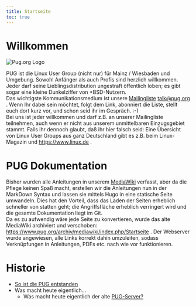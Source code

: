 ```yaml
---
title: Startseite
toc: true
---
```

# Willkommen
 ![Pug.org Logo](/doc/uploads/Puglogo-400.png?height=300px)

PUG ist die Linux User Group (nicht nur) für Mainz / Wiesbaden und Umgebung.
Sowohl Anfänger als auch Profis sind herzlich willkommen. Jeder darf seine Lieblingsdistribution ungestraft öffentlich loben; es gibt sogar eine kleine Dunkelziffer von *BSD-Nutzern.\
Das wichtigste Kommunikationsmedium ist unsere [Mailingliste](mailingliste) talk@pug.org . Wenn Ihr dabei sein möchtet, folgt dem Link, abonniert die Liste, stellt euch dort kurz vor, und schon seid ihr im Gespräch. :-)\
Bei uns ist jeder willkommen und darf z.B. an unserer Mailingliste teilnehmen, auch wenn er nicht aus unserem unmittelbaren Einzugsgebiet stammt. Falls ihr dennoch glaubt, daß ihr hier falsch seid: Eine Übersicht von Linux User Groups aus ganz Deutschland gibt es z.B. beim Linux-Magazin und https://www.linux.de . 

# PUG Dokumentation

Bisher wurden alle Anleitungen in unserem [MediaWiki](https://www.mediawiki.org/wiki/MediaWiki) verfasst, aber da die Pflege keinen Spaß macht, erstellen wir die Anleitungen nun in der MarkDown Syntax und lassen sie mittels Hugo in eine statische Seite umwandeln. Dies hat den Vorteil, dass das Laden der Seiten erheblich schneller von statten geht; die Angriffsfläche erheblich verringert wird und die gesamte Dokumentation liegt im Git.\
Da es zu aufwendig wäre jede Seite zu konvertieren, wurde das alte MediaWiki archiviert und verschoben: https://www.pug.org/archiv/mediawiki/index.php/Startseite . Der Webserver wurde angewiesen, alle Links korrekt dahin umzuleiten, sodass Verknüpfungen in Anleitungen, PDFs etc. nach wie vor funktionieren.

# Historie

* [So ist die PUG entstanden](die_pug/geschichte)
* Was macht heute eigentlich...
  * Was macht heute eigentlich der alte [PUG-Server?](die_pug/geschichte/pug_server)
